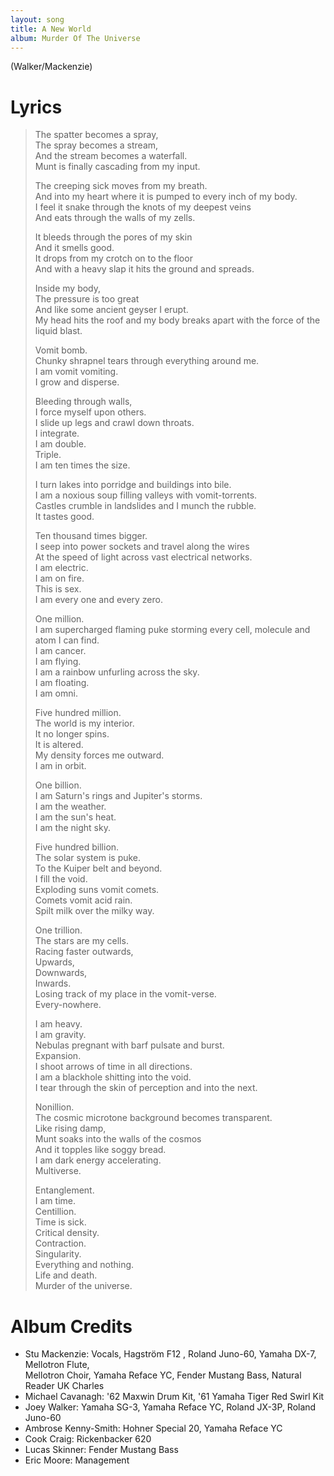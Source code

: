 ```yaml
---
layout: song
title: A New World
album: Murder Of The Universe
---
```


(Walker/Mackenzie)

# Lyrics

> The spatter becomes a spray,  
> The spray becomes a stream,  
> And the stream becomes a waterfall.  
> Munt is finally cascading from my input.  
>  
> The creeping sick moves from my breath.  
> And into my heart where it is pumped to every inch of my body.  
> I feel it snake through the knots of my deepest veins  
> And eats through the walls of my zells.  
>  
> It bleeds through the pores of my skin  
> And it smells good.  
> It drops from my crotch on to the floor  
> And with a heavy slap it hits the ground and spreads.  
>  
> Inside my body,  
> The pressure is too great  
> And like some ancient geyser I erupt.  
> My head hits the roof and my body breaks apart with the force of the liquid blast.  
>  
> Vomit bomb.  
> Chunky shrapnel tears through everything around me.  
> I am vomit vomiting.  
> I grow and disperse.  
>  
> Bleeding through walls,  
> I force myself upon others.  
> I slide up legs and crawl down throats.  
> I integrate.  
> I am double.  
> Triple.  
> I am ten times the size.  
>  
> I turn lakes into porridge and buildings into bile.  
> I am a noxious soup filling valleys with vomit-torrents.  
> Castles crumble in landslides and I munch the rubble.  
> It tastes good.  
>  
> Ten thousand times bigger.  
> I seep into power sockets and travel along the wires  
> At the speed of light across vast electrical networks.  
> I am electric.  
> I am on fire.  
> This is sex.  
> I am every one and every zero.  
>  
> One million.  
> I am supercharged flaming puke storming every cell, molecule and atom I can find.  
> I am cancer.  
> I am flying.  
> I am a rainbow unfurling across the sky.  
> I am floating.  
> I am omni.  
>  
> Five hundred million.  
> The world is my interior.  
> It no longer spins.  
> It is altered.  
> My density forces me outward.  
> I am in orbit.  
>  
> One billion.  
> I am Saturn's rings and Jupiter's storms.  
> I am the weather.  
> I am the sun's heat.  
> I am the night sky.  
>  
> Five hundred billion.  
> The solar system is puke.  
> To the Kuiper belt and beyond.  
> I fill the void.  
> Exploding suns vomit comets.  
> Comets vomit acid rain.  
> Spilt milk over the milky way.  
>  
> One trillion.  
> The stars are my cells.  
> Racing faster outwards,  
> Upwards,  
> Downwards,  
> Inwards.  
> Losing track of my place in the vomit-verse.  
> Every-nowhere.  
>  
> I am heavy.  
> I am gravity.  
> Nebulas pregnant with barf pulsate and burst.  
> Expansion.  
> I shoot arrows of time in all directions.  
> I am a blackhole shitting into the void.  
> I tear through the skin of perception and into the next.  
>  
> Nonillion.  
> The cosmic microtone background becomes transparent.  
> Like rising damp,  
> Munt soaks into the walls of the cosmos  
> And it topples like soggy bread.  
> I am dark energy accelerating.  
> Multiverse.  
>  
> Entanglement.  
> I am time.  
> Centillion.  
> Time is sick.  
> Critical density.  
> Contraction.  
> Singularity.  
> Everything and nothing.  
> Life and death.  
> Murder of the universe.  

# Album Credits

* Stu Mackenzie: Vocals, Hagström F12 , Roland Juno-60, Yamaha DX-7, Mellotron Flute,  
Mellotron Choir, Yamaha Reface YC, Fender Mustang Bass, Natural Reader UK Charles
* Michael Cavanagh: '62 Maxwin Drum Kit, '61 Yamaha Tiger Red Swirl Kit
* Joey Walker: Yamaha SG-3, Yamaha Reface YC, Roland JX-3P, Roland Juno-60
* Ambrose Kenny-Smith: Hohner Special 20, Yamaha Reface YC
* Cook Craig: Rickenbacker 620
* Lucas Skinner: Fender Mustang Bass
* Eric Moore: Management
